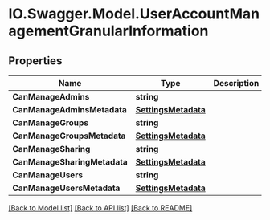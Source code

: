 # IO.Swagger.Model.UserAccountManagementGranularInformation
## Properties

Name | Type | Description | Notes
------------ | ------------- | ------------- | -------------
**CanManageAdmins** | **string** |  | [optional] 
**CanManageAdminsMetadata** | [**SettingsMetadata**](SettingsMetadata.md) |  | [optional] 
**CanManageGroups** | **string** |  | [optional] 
**CanManageGroupsMetadata** | [**SettingsMetadata**](SettingsMetadata.md) |  | [optional] 
**CanManageSharing** | **string** |  | [optional] 
**CanManageSharingMetadata** | [**SettingsMetadata**](SettingsMetadata.md) |  | [optional] 
**CanManageUsers** | **string** |  | [optional] 
**CanManageUsersMetadata** | [**SettingsMetadata**](SettingsMetadata.md) |  | [optional] 

[[Back to Model list]](../README.md#documentation-for-models) [[Back to API list]](../README.md#documentation-for-api-endpoints) [[Back to README]](../README.md)

